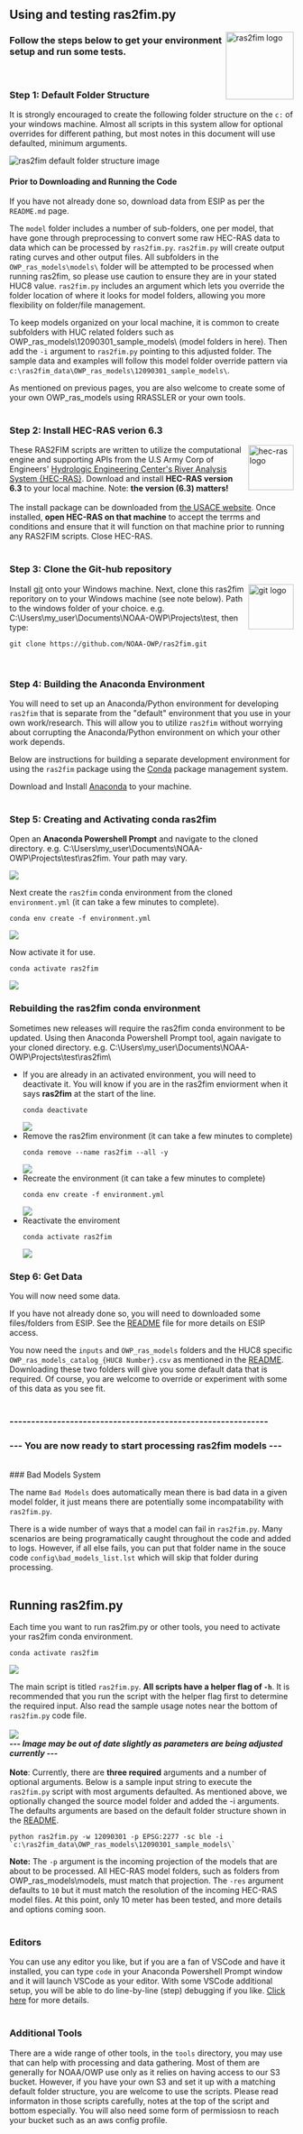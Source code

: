 ## Using and testing ras2fim.py

<img src="ras2fim_logo_20211018.png" align="right"
     alt="ras2fim logo" width="120" height="120">

### Follow the steps below to get your environment setup and run some tests.
<br/>
     
### Step 1: Default Folder Structure

It is strongly encouraged to create the following folder structure on the `c:` of your windows machine. Almost all scripts in this system allow for optional overrides for different pathing, but most notes in this document will use defaulted, minimum arguments.

![ras2fim default folder structure image](default_folder_structure.png)


#### Prior to Downloading and Running the Code

If you have not already done so, download data from ESIP as per the `README.md` page. 

The `model` folder includes a number of sub-folders, one per model, that have gone through preprocessing to convert some raw HEC-RAS data to data which can be processed by `ras2fim.py`. `ras2fim.py` will create output rating curves and other output files.  All subfolders in the `OWP_ras_models\models\` folder will be attempted to be processed when running ras2fim, so please use caution to ensure they are in your stated HUC8 value. `ras2fim.py` includes an argument which lets you override the folder location of where it looks for model folders, allowing you more flexibility on folder/file management.

To keep models organized on your local machine, it is common to create subfolders with HUC related folders such as OWP_ras_models\12090301_sample_models\ (model folders in here). Then add the `-i` argument to `ras2fim.py` pointing to this adjusted folder. The sample data and examples will follow this model folder override pattern via `c:\ras2fim_data\OWP_ras_models\12090301_sample_models\`.

As mentioned on previous pages, you are also welcome to create some of your own OWP_ras_models using RRASSLER or your own tools. 
<br><br>

### Step 2: Install HEC-RAS verion 6.3
<img src="https://github.com/NOAA-OWP/ras2fim/blob/main/doc/RAS_logo.png" align="right" alt="hec-ras logo" height="80">These RAS2FIM scripts are written to utilize the computational engine and supporting APIs from the U.S Army Corp of Engineers' [Hydrologic Engineering Center's River Analysis System {HEC-RAS}](https://www.hec.usace.army.mil/software/hec-ras/).  Download and install **HEC-RAS version 6.3** to your local machine.  Note: **the version (6.3) matters!**
<br><br>
The install package can be downloaded from [the USACE website](https://github.com/HydrologicEngineeringCenter/hec-downloads/releases/download/1.0.25/HEC-RAS_63_Setup.exe). Once installed, **open HEC-RAS on that machine** to accept the terrms and conditions and ensure that it will function on that machine prior to running any RAS2FIM scripts. Close HEC-RAS.
<br><br>

### Step 3: Clone the Git-hub repository
<img src="Git_logo.png" align="right" alt="git logo" height="80"> Install [git](https://git-scm.com/downloads) onto your Windows machine. Next, clone this ras2fim reporitory on to your Windows machine (see note below). Path to the windows folder of your choice. e.g. C:\Users\my_user\Documents\NOAA-OWP\Projects\test\, then type:
```
git clone https://github.com/NOAA-OWP/ras2fim.git
```
<br>

### Step 4: Building the Anaconda Environment

You will need to set up an Anaconda/Python environment for developing `ras2fim` that is separate from the "default" environment that you use in your own work/research.  This will allow you to utilize `ras2fim` without worrying about corrupting the Anaconda/Python environment on which your other work depends.

Below are instructions for building a separate development environment for using the `ras2fim` package using the [Conda](http://conda.pydata.org/docs/index.html) package management system.

Download and Install [Anaconda](https://www.anaconda.com/products/individual) to your machine.<br>
<br>

### Step 5: Creating and Activating conda ras2fim

Open an **Anaconda Powershell Prompt** and navigate to the cloned directory. e.g. C:\Users\my_user\Documents\NOAA-OWP\Projects\test\ras2fim.  Your path may vary.<br>

![](conda_prompt.png)

Next create the `ras2fim` conda environment from the cloned `environment.yml` (it can take a few minutes to complete).
```
conda env create -f environment.yml
```
![](conda_create_env.png)

Now activate it for use.
```
conda activate ras2fim
```
![](conda_activate_env.png)
### Rebuilding the ras2fim conda environment

Sometimes new releases will require the ras2fim conda environment to be updated. Using then Anaconda Powershell Prompt tool, again navigate to your cloned directory. e.g. C:\Users\my_user\Documents\NOAA-OWP\Projects\test\ras2fim\
- If you are already in an activated environment, you will need to deactivate it. You will know if you are in the ras2fim enviorment when it says **ras2fim** at the start of the line.<br>
    ```
    conda deactivate
    ```
    ![](conda_deactivate_ras2fim.png)
- Remove the ras2fim environment (it can take a few minutes to complete)<br>
    ```
    conda remove --name ras2fim --all -y
    ```
    ![](conda_remove_env.png)
- Recreate the environment (it can take a few minutes to complete)<br>
    ```
    conda env create -f environment.yml
    ```
    ![](conda_create_env.png)
- Reactivate the enviroment<br>
    ```
    conda activate ras2fim
    ```
    ![](conda_activate_env.png)

### Step 6: Get Data
You will now need some data.

If you have not already done so, you will need to downloaded some files/folders from ESIP. See the [README](../README.md) file for more details on ESIP access. 

You now need the `inputs` and `OWP_ras_models` folders and the HUC8 specific `OWP_ras_models_catalog_{HUC8 Number}.csv` as mentioned in the [README](../README.md). Downloading these two folders will give you some default data that is required. Of course, you are welcome to override or experiment with some of this data as you see fit.
<br><br>
### ------------------------------------------------------------
### --- You are now ready to start processing ras2fim models ---
<br>
### Bad Models System

The name `Bad Models` does automatically mean there is bad data in a given model folder, it just means there are potentially some incompatability with `ras2fim.py`.

There is a wide number of ways that a model can fail in `ras2fim.py`. Many scenarios are being programatically caught throughout the code and added to logs. However, if all else fails, you can put that folder name in the souce code `config\bad_models_list.lst` which will skip that folder during processing.
<br/><br/>


## Running ras2fim.py
Each time you want to run ras2fim.py or other tools, you need to activate your ras2fim conda environment.
```
conda activate ras2fim
```
![](conda_activate.png)

The main script is titled `ras2fim.py`.  **All scripts have a helper flag of `-h`**.  It is recommended that you run the script with the helper flag first to determine the required input. Also read the sample usage notes near the bottom of `ras2fim.py` code file.<br><br>
![](conda_python_run.png)
<br>
***--- Image may be out of date slightly as parameters are being adjusted currently ---***
<br><br>
**Note**: Currently, there are **three required** arguments and a number of optional arguments. Below is a sample input string to execute the `ras2fim.py` script with most arguments defaulted. As mentioned above, we optionally changed the source model folder and added the -i arguments. The defaults arguments are based on the default folder structure shown in the [README](../README.md).
```
python ras2fim.py -w 12090301 -p EPSG:2277 -sc ble -i `c:\ras2fim_data\OWP_ras_models\12090301_sample_models\`
```

**Note:** The `-p` argument is the incoming projection of the models that are about to be processed. All HEC-RAS model folders, such as folders from OWP_ras_models\models, must match that projection. The `-res` argument defaults to `10` but it must match the resolution of the incoming HEC-RAS model files.  At this point, only 10 meter has been tested, and more details and options coming soon.
<br><br>

### Editors

You can use any editor you like, but if you are a fan of VSCode and have it installed, you can type `code` in your Anaconda Powershell Prompt window and it will launch VSCode as your editor. With some VSCode additional setup, you will be able to do line-by-line (step) debugging if you like.  [Click here](https://code.visualstudio.com/docs/python/debugging) for more details.
<br>
<br>

### Additional Tools

There are a wide range of other tools, in the `tools` directory, you may use that can help with processing and data gathering. Most of them are generally for NOAA/OWP use only as it relies on having access to our S3 bucket. However, if you have your own S3 and set it up with a matching default folder structure, you are welcome to use the scripts. Please read informaton in those scripts carefully, notes at the top of the script and bottom especially. You will also need some form of permissiosn to reach your bucket such as an aws config profile.

